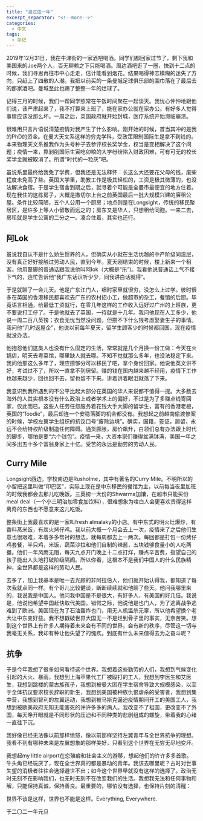 ```yaml
---
title: "渡过这一年"
excerpt_separator: "<!--more-->"
categories:
  - 中文
tags:
  - 杂记
---
```


2019年12月31日，我在牛津街的一家酒吧喝酒。同学们都回家过节了，剩下我和美国来的Joe两个人，百无聊赖之下只能喝酒。周边酒吧逛了一圈，快到十二点的时候，我们寻思再往市中心走走，估计能看到烟花。结果喝得神志模糊的迷失了方向，只赶上了四散的人潮。我把以前买的一条曼城足球俱乐部的围巾落在了最后去的那家酒吧。曼城至此也踢了整整一年的烂球了。

记得三月的时候，我们一帮同学照常在午饭时间聚在一起谈天。我忧心忡忡地跟他们说，该严肃起来了，我不打算来上班了，能在家办公就在家办公。有好多人觉得事情应该没那么坏。一周之后，英国政府就开始封城，医疗系统开始濒临崩溃。

很难用只言片语说清楚疫情对我产生了什么影响。刚开始的时候，首当其冲的是我的PhD的资金。在曼大天文系这样的穷鬼学科，受政策限制国际生是拿不到钱的。本来物理天文系推我作为头号种子去参评校长奖学金，权当是变相解决了这个问题；疫情一来，靠剥削国际生寅吃卯粮的大学纷纷陷入财政困难，可有可无的校长奖学金就被取消了。所谓“时代的一粒灰”吧。

虽说系里最终给我免了学费，但我还是无法释怀：长这么大还要花父母的钱，废柴程度未免高了些。英国大学里，助教工作是极其轻松的，工资是极其微薄的，也没法解决食宿。于是学生宿舍到期之后，就寻着个可能是全曼市最便宜的地方住着。现在我住的这栋房子，大概是撒切尔上台之前英国最后一批大规模兴建的廉租公屋。条件比较简陋，五个人公用一个厨房；地点则是在Longsight，传统的移民聚居区，是许多上等人小留敬而远之的；房东又是华人，只想租给同胞。一来二去，房租就是学生公寓的二分之一。凑合住着，其实也还行。

## 阿Lok
虽说我自认不是什么娇生惯养的人，但确实从小就在生活优越的中产阶级同温层，没有真正好好接触过劳动人民，直到今年。夏天刚结束的时候，楼上新来一个租客。他用蹩脚的普通话跟我说他叫阿lok（大概是“乐”)。我看他说普通话上气不接下气的，连忙告诉他“我广东话识听少少，同我讲白话就得”。

于是就聊了一会儿天。他是广东江门人，细时家里就很穷，没怎么上过学。彼时很多在英国的香港移民都喜欢去广东的农村招小工，做超市的杂工，餐馆的后厨。毕竟语言相通，给最低工资就行，在零几年这样的工作收入远好过广州的上班族，更不要说打工仔了。于是他就去了英国，一待就是十几年。我问他现在人工多少，他说一周二百八英镑；衣食无忧当然没问题，但攒不下什么钱考虑娶妻生子的事情。我问他“几时返屋企”，他说以前每年夏天，留学生顾客少的时候都回国，现在疫情就没办法。

他抱怨他们这类人也没有什么固定的生活，常常就是几个月换一份工做：今天在火锅店，明天去粤菜馆，哪里缺人就去哪。不知不觉就那么多年，也没法稳定下来。我问他那这么多年了，理应攒够分可以移民了吧，拿个身份回家。他说他英文讲不好，考试过不了，所以一直拿不到居留。赚的钱在国内越来越不经用，疫情下工作也越来越少，回也回不去，留也留不下来。讲着讲着眼泪就落了下来。

我意识到我所遇到的不公平比起大部分在英国的华人来说都不值得一提。大多数去海外的人其实根本没有什么政治上或者学术上的偏好，不过是为了多赚点钱寄回家，仅此而已。这些人任劳任怨服务着花钱大手大脚的留学生，富有的香港老板，英国的“foodie”，最后却连一个安稳落脚的机会都没有。我想起之前越南偷渡惨案的时候，学校左翼学生组织的抗议口号“废除边境”。确实，国籍，签证，居留，永远不会给特权阶级制造任何障碍。通货膨胀，房价飙升，白领们总有办法跟上时代的脚步，哪怕是要“六个钱包”。疫情一来，大资本家们赚得盆满钵满，美国一年之间多出五十多个富翁身家上十亿。受苦的永远是勤劳的劳动人民。

## Curry Mile
Longsight西边，学校南边是Rusholme，其中有著名的Curry Mile。不明所以的小留把这里叫做“印巴区”，实际上现在是中东移民的餐馆为主，以前每当夜里加班的时候我都会去那儿吃晚饭。三英镑一大份的Shwarma加馕，在超市只能买份meal deal（一个小三明治加零食加饮料），很难想象为啥白人会更喜欢贵得这样离奇的东西也不愿意来这儿吃饭。

整条街上我最喜欢的是一家叫fresh almalaky的小店。有中东式的明火灶爆炒，有香料蒸米饭，有炭火烤仔鸡。我以前大概一个月会去上一次，疫情来了之后他们生意也很艰难，本着多多帮衬的想法，就每周都去上一两次。每回都是打包一份烤仔鸡套餐，半只鸡，米饭，蔬菜沙拉和他们自制的辣酱，五块钱够食量小的人吃两餐。他们一年风雨无阻，每天九点开门晚上十二点打烊，赚点辛苦费，指望自己的孩子能出人头地打破阶级隔阂。所以你看，这根本不是我们中国人的什么民族精神，全世界都是这样的劳动人民。

去多了，加上我基本是唯一去光顾的非阿拉伯人，他们就开始认得我，都知道了每次我就点同一样。有个哥儿比较健谈，断断续续就和他聊了些天。他问我哪里来的，我说我是中国人。他问我中国是不是很大，有好多人，有美国的好几倍。我说是，他说他希望中国赶快取代美国。错愕之际，他说他是也门人，为了逃离战争逃难到了欧洲。美国现在为了石油轰炸也门，用无人机滥杀无辜，所以他希望换个老大让中东变好些。我不想戳破世界大国无一不是烂到骨子里的事实，无奈苦笑。想到这个世界上有许多人期待着未来会有不同的世界，会有新的秩序，尽管这一切与我毫无关系，我却有种让他失望了的愧疚。到底有什么未来值得去为之奋斗呢？

## 抗争
于是今年我想了很多如何看待这个世界。我想着这些勤劳的人们，我想到气候变化引起的大火、暴雨，我想到上海苹果代工厂被殴打的工人，我想到李医生和艾医生，我想到跳楼的蒙古族孩子，我想到被曼大困在学生宿舍导致大规模感染，以至于全体抗议要求校长辞职的新生，我想到美国被种族仇恨虐杀的受害者，我想到集中营，我想到智利的左翼运动，我想到被马斯克逼迫疫情期间开工的美国工人，我想到被欧美政府无知无能害死的许许多多的病人。我改变不了祖国，更改变不了外国，每天睁开眼就是不同形状的压迫和不同种类的悲剧组成的螺旋，带着我的心绪一直往下沉。

我好像已经无法像以前那样愤怒，像以前那样坚持左翼青年与全世界抗争的理想。我看不到有哪种未来是左翼想象的那样美好，只看到这个世界在无穷无尽地变坏。

我想起my little airport在恋殖癖和社会主义的游移，想起他们的许许多多首歌。牛头角已经玩厌了，现在全世界真的都是暴动的青年。我该去哪里呢？古时对世事失望的消极者往往会选择避世不出；如今这个世界早就没有这样的选择了。政治无时无刻不在影响我们，也无时无刻不在改变我们的生活。我想我无法和任何事物和解，只能保持真诚，保持善良。最重要的，哪怕没有选择，也保持片刻的清醒：

世界不该是这样，世界也不能是这样。Everything, Everywhere.

于二〇二一年元旦
